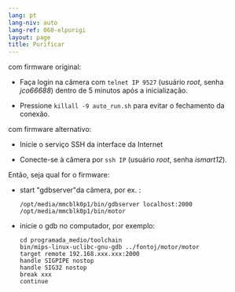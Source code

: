 ```yaml
---
lang: pt
lang-niv: auto
lang-ref: 060-elpurigi
layout: page
title: Purificar
---
```


com firmware original:

* Faça login na câmera com `telnet IP 9527` (usuário _root_, senha _jco66688_) dentro de 5 minutos após a inicialização.


* Pressione `killall -9 auto_run.sh` para evitar o fechamento da conexão.



com firmware alternativo:

* Inicie o serviço SSH da interface da Internet


* Conecte-se à câmera por `ssh IP` (usuário _root_, senha _ismart12_).



Então, seja qual for o firmware:

* start "gdbserver"da câmera, por ex. :  


     `/opt/media/mmcblk0p1/bin/gdbserver localhost:2000 /opt/media/mmcblk0p1/bin/motor`
* inicie o gdb no computador, por exemplo:

    ```
    cd programada_medio/toolchain
    bin/mips-linux-uclibc-gnu-gdb ../fontoj/motor/motor 
    target remote 192.168.xxx.xxx:2000
    handle SIGPIPE nostop
    handle SIG32 nostop
    break xxx
    continue 
    ```



